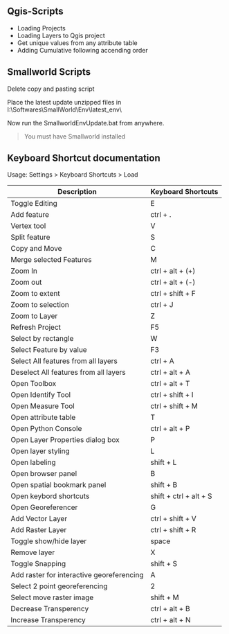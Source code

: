 ## Qgis-Scripts
- Loading Projects
- Loading Layers to Qgis project
- Get unique values from any attribute table
- Adding Cumulative following accending order

## Smallworld Scripts
Delete copy and pasting script

Place the latest update unzipped files in I:\Softwares\SmallWorld\Env\latest_env\

Now run the SmallworldEnvUpdate.bat from anywhere.

> You must have Smallworld installed
## Keyboard Shortcut documentation
Usage:
Settings > Keyboard Shortcuts > Load

Description | Keyboard Shortcuts
--- | --- 
Toggle Editing | E
Add feature | ctrl + .
Vertex tool | V
Split feature | S 
Copy and Move | C 
Merge selected Features | M 
Zoom In | ctrl + alt + (+) 
Zoom out | ctrl + alt + (-) 
Zoom to extent | ctrl + shift + F 
Zoom to selection | ctrl + J
Zoom to Layer | Z 
Refresh Project | F5 
Select by rectangle | W 
Select Feature by value | F3 
Select All features from all layers | ctrl + A 
Deselect All features from all layers | ctrl + alt + A
Open Toolbox | ctrl + alt + T 
Open Identify Tool | ctrl + shift + I
Open Measure Tool | ctrl + shift + M 
Open attribute table | T 
Open Python Console | ctrl + alt + P 
Open Layer Properties dialog box | P
Open layer styling | L 
Open labeling | shift + L 
Open browser panel | B 
Open spatial bookmark panel | shift + B 
Open keybord shortcuts | shift + ctrl + alt + S 
Open Georeferencer | G 
Add Vector Layer | ctrl + shift + V 
Add Raster Layer | ctrl + shift + R 
Toggle show/hide layer | space
Remove layer | X
Toggle Snapping | shift + S
Add raster for interactive georeferencing | A
Select 2 point georeferencing | 2 
Select move raster image | shift + M 
Decrease Transperency | ctrl + alt + B
Increase Transperency | ctrl + alt + N
